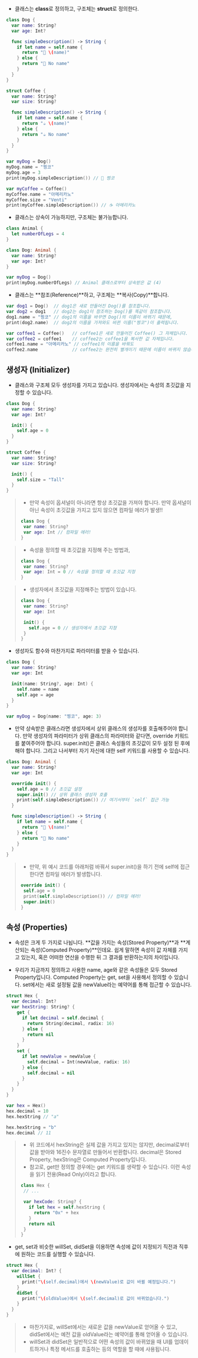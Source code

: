 - 클래스는 **class**로 정의하고, 구조체는 **struct**로 정의한다.
```swift
class Dog {
  var name: String?
  var age: Int?

  func simpleDescription() -> String {
    if let name = self.name {
      return "🐶 \(name)"
    } else {
      return "🐶 No name"
    }
  }
}

struct Coffee {
  var name: String?
  var size: String?

  func simpleDescription() -> String {
    if let name = self.name {
      return "☕️ \(name)"
    } else {
      return "☕️ No name"
    }
  }
}

var myDog = Dog()
myDog.name = "찡코"
myDog.age = 3
print(myDog.simpleDescription()) // 🐶 찡코

var myCoffee = Coffee()
myCoffee.name = "아메리카노"
myCoffee.size = "Venti"
print(myCoffee.simpleDescription()) // ☕️ 아메리카노
```

- 클래스는 상속이 가능하지만, 구조체는 불가능합니다.
```swift
class Animal {
  let numberOfLegs = 4
}

class Dog: Animal {
  var name: String?
  var age: Int?
}

var myDog = Dog()
print(myDog.numberOfLegs) // Animal 클래스로부터 상속받은 값 (4)
```

- 클래스는 **참조(Reference)**하고, 구조체는 **복사(Copy)**합니다.
```swift
var dog1 = Dog()  // dog1은 새로 만들어진 Dog()를 참조합니다.
var dog2 = dog1   // dog2는 dog1이 참조하는 Dog()를 똑같이 참조합니다.
dog1.name = "찡코" // dog1의 이름을 바꾸면 Dog()의 이름이 바뀌기 때문에,
print(dog2.name)  // dog2의 이름을 가져와도 바뀐 이름("찡코")이 출력됩니다.

var coffee1 = Coffee()   // coffee1은 새로 만들어진 Coffee() 그 자체입니다.
var coffee2 = coffee1    // coffee2는 coffee1을 복사한 값 자체입니다.
coffee1.name = "아메리카노" // coffee1의 이름을 바꿔도
coffee2.name             // coffee2는 완전히 별개이기 때문에 이름이 바뀌지 않습니다. (nil)
```

**생성자 (Initializer)**
------
- 클래스와 구조체 모두 생성자를 가지고 있습니다. 생성자에서는 속성의 초깃값을 지정할 수 있습니다.
```swift
class Dog {
  var name: String?
  var age: Int?

  init() {
    self.age = 0
  }
}

struct Coffee {
  var name: String?
  var size: String?

  init() {
    self.size = "Tall"
  }
}
```
> - 만약 속성이 옵셔널이 아니라면 항상 초깃값을 가져야 합니다. 만약 옵셔널이 아닌 속성이 초깃값을 가지고 있지 않으면 컴파일 에러가 발생!!
>```swift
>class Dog {
>  var name: String?
>  var age: Int // 컴파일 에러!
> }
>```

> - 속성을 정의할 때 초깃값을 지정해 주는 방법과,
>```swift
>class Dog {
>  var name: String?
>  var age: Int = 0 // 속성을 정의할 때 초깃값 지정
>}
>```

> - 생성자에서 초깃값을 지정해주는 방법이 있습니다.
>```swift
>class Dog {
>  var name: String?
>  var age: Int
>
>  init() {
>    self.age = 0 // 생성자에서 초깃값 지정
>  }
>}
>```

- 생성자도 함수와 마찬가지로 파라미터를 받을 수 있습니다.
```swift
class Dog {
  var name: String?
  var age: Int

  init(name: String?, age: Int) {
    self.name = name
    self.age = age
  }
}

var myDog = Dog(name: "찡코", age: 3)
```

- 만약 상속받은 클래스라면 생성자에서 상위 클래스의 생성자를 호출해주어야 합니다. 만약 생성자의 파라미터가 상위 클래스의 파라미터와 같다면, override 키워드를 붙여주어야 합니다. super.init()은 클래스 속성들의 초깃값이 모두 설정 된 후에 해야 합니다. 그리고 나서부터 자기 자신에 대한 self 키워드를 사용할 수 있습니다.
```swift
class Dog: Animal {
  var name: String?
  var age: Int

  override init() {
    self.age = 0 // 초깃값 설정
    super.init() // 상위 클래스 생성자 호출
    print(self.simpleDescription()) // 여기서부터 `self` 접근 가능
  }

  func simpleDescription() -> String {
    if let name = self.name {
      return "🐶 \(name)"
    } else {
      return "🐶 No name"
    }
  }
}
```
> - 만약, 위 예시 코드를 아래처럼 바꿔서 super.init()을 하기 전에 self에 접근한다면 컴파일 에러가 발생합니다.
>```swift
>override init() {
>  self.age = 0
>  print(self.simpleDescription()) // 컴파일 에러!
>  super.init()
>}
>````

**속성 (Properties)**
------
- 속성은 크게 두 가지로 나뉩니다. **값을 가지는 속성(Stored Property)**과 **계산되는 속성(Computed Property)**인데요. 쉽게 말하면 속성이 값 자체를 가지고 있는지, 혹은 어떠한 연산을 수행한 뒤 그 결과를 반환하는지의 차이입니다.

- 우리가 지금까지 정의하고 사용한 name, age와 같은 속성들은 모두 Stored Property입니다. Computed Property는 get, set을 사용해서 정의할 수 있습니다. set에서는 새로 설정될 값을 newValue라는 예약어를 통해 접근할 수 있습니다.
```swift
struct Hex {
  var decimal: Int?
  var hexString: String? {
    get {
      if let decimal = self.decimal {
        return String(decimal, radix: 16)
      } else {
        return nil
      }
    }
    set {
      if let newValue = newValue {
        self.decimal = Int(newValue, radix: 16)
      } else {
        self.decimal = nil
      }
    }
  }
}

var hex = Hex()
hex.decimal = 10
hex.hexString // "a"

hex.hexString = "b"
hex.decimal // 11
```
> - 위 코드에서 hexString은 실제 값을 가지고 있지는 않지만, decimal로부터 값을 받아와 16진수 문자열로 만들어서 반환합니다. decimal은 Stored Property, hexString은 Computed Property입니다.
> - 참고로, get만 정의할 경우에는 get 키워드를 생략할 수 있습니다. 이런 속성을 읽기 전용(Read Only)이라고 합니다.
>```swift
>class Hex {
>  // ...
>
>  var hexCode: String? {
>    if let hex = self.hexString {
>      return "0x" + hex
>    }
>    return nil
>  }
>}
>```

- get, set과 비슷한 willSet, didSet을 이용하면 속성에 값이 지정되기 직전과 직후에 원하는 코드를 실행할 수 있습니다.
```swift
struct Hex {
  var decimal: Int? {
    willSet {
      print("\(self.decimal)에서 \(newValue)로 값이 바뀔 예정입니다.")
    }
    didSet {
      print("\(oldValue)에서 \(self.decimal)로 값이 바뀌었습니다.")
    }
  }
}
```
> - 마찬가지로, willSet에서는 새로운 값을 newValue로 얻어올 수 있고, didSet에서는 예전 값을 oldValue라는 예약어를 통해 얻어올 수 있습니다.
> - willSet과 didSet은 일반적으로 어떤 속성의 값이 바뀌었을 때 UI를 업데이트하거나 특정 메서드를 호출하는 등의 역할을 할 때에 사용됩니다.